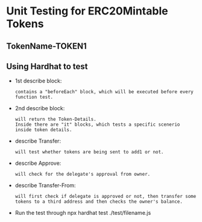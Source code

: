 # Unit Testing for ERC20Mintable Tokens
 ## TokenName-TOKEN1
 ## Using Hardhat to test

- 1st describe block:

      contains a "beforeEach" block, which will be executed before every function test.
- 2nd describe block:

      will return the Token-Details. 
      Inside there are "it" blocks, which tests a specific scenerio inside token details.
- describe Transfer:

      will test whether tokens are being sent to add1 or not.
- describe Approve:

      will check for the delegate's approval from owner.
- describe Transfer-From:

      will first check if delegate is approved or not, then transfer some tokens to a third address and then checks the owner's balance.

- Run the test through npx hardhat test ./test/filename.js
```
